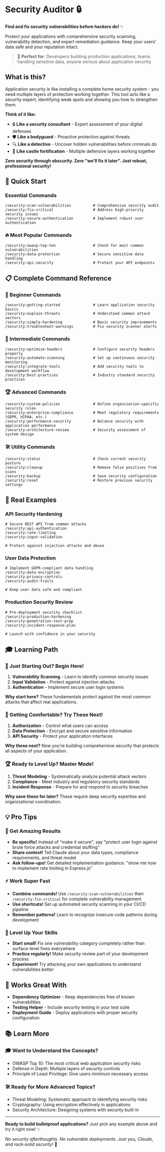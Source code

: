 # Security Auditor 🔒

**Find and fix security vulnerabilities before hackers do!** ✨

Protect your applications with comprehensive security scanning, vulnerability detection, and expert remediation guidance. Keep your users' data safe and your reputation intact.

> 🎯 **Perfect for**: Developers building production applications, teams handling sensitive data, anyone serious about application security

## What is this?

Application security is like installing a complete home security system - you need multiple layers of protection working together. This tool acts like a security expert, identifying weak spots and showing you how to strengthen them.

**Think of it like:**
- 🔒 **Like a security consultant** - Expert assessment of your digital defenses
- 🛡️ **Like a bodyguard** - Proactive protection against threats
- 🔍 **Like a detective** - Uncover hidden vulnerabilities before criminals do
- 🏰 **Like castle fortification** - Multiple defensive layers working together

**Zero security through obscurity. Zero "we'll fix it later". Just robust, professional security!**

## 🚀 Quick Start

### Essential Commands
```
/security:scan-vulnerabilities          # Comprehensive security audit
/security:fix-critical                  # Address high-priority security issues
/security:secure-authentication         # Implement robust user authentication
```

### 🔥 Most Popular Commands
```
/security:owasp-top-ten                 # Check for most common vulnerabilities
/security:data-protection               # Secure sensitive data handling
/security:api-security                  # Protect your API endpoints
```

## 📋 Complete Command Reference

### 🌱 Beginner Commands
```
/security:getting-started               # Learn application security basics
/security:explain-threats               # Understand common attack vectors
/security:simple-hardening              # Basic security improvements
/security:troubleshoot-warnings         # Fix security scanner alerts
```

### 🚀 Intermediate Commands  
```
/security:optimize-headers              # Configure security headers properly
/security:automate-scanning             # Set up continuous security monitoring
/security:integrate-tools               # Add security tools to development workflow
/security:best-practices                # Industry standard security practices
```

### 🏆 Advanced Commands
```
/security:custom-policies               # Define organization-specific security rules
/security:enterprise-compliance         # Meet regulatory requirements (GDPR, HIPAA, etc.)
/security:performance-security          # Balance security with application performance
/security:architecture-review           # Security assessment of system design
```

### 🛠️ Utility Commands
```
/security:status                        # Check current security posture
/security:cleanup                       # Remove false positives from scans
/security:backup                        # Save security configuration
/security:reset                         # Restore previous security settings
```

## 🎨 Real Examples

### API Security Hardening
```
# Secure REST API from common attacks
/security:api-authentication
/security:rate-limiting
/security:input-validation

# Protect against injection attacks and abuse
```

### User Data Protection
```
# Implement GDPR-compliant data handling
/security:data-encryption
/security:privacy-controls
/security:audit-trails

# Keep user data safe and compliant
```

### Production Security Review
```
# Pre-deployment security checklist
/security:production-hardening
/security:penetration-test-prep
/security:incident-response-plan

# Launch with confidence in your security
```

## 🎓 Learning Path

### 🌱 Just Starting Out? Begin Here!
1. **Vulnerability Scanning** - Learn to identify common security issues
2. **Input Validation** - Protect against injection attacks
3. **Authentication** - Implement secure user login systems

**Why start here?** These fundamentals protect against the most common attacks that affect real applications.

### 🚀 Getting Comfortable? Try These Next!
1. **Authorization** - Control what users can access
2. **Data Protection** - Encrypt and secure sensitive information
3. **API Security** - Protect your application interfaces

**Why these next?** Now you're building comprehensive security that protects all aspects of your application.

### 🏆 Ready to Level Up? Master Mode!
1. **Threat Modeling** - Systematically analyze potential attack vectors
2. **Compliance** - Meet industry and regulatory security standards
3. **Incident Response** - Prepare for and respond to security breaches

**Why save these for later?** These require deep security expertise and organizational coordination.

## 💡 Pro Tips

### 🎯 Get Amazing Results
- **Be specific!** Instead of "make it secure", say "protect user login against brute force attacks and credential stuffing"
- **Share context!** Tell Claude about your data types, compliance requirements, and threat model
- **Ask follow-ups!** Get detailed implementation guidance: "show me how to implement rate limiting in Express.js"

### ⚡ Work Super Fast
- **Combine commands!** Use `/security:scan-vulnerabilities` then `/security:fix-critical` for complete vulnerability management
- **Use shortcuts!** Set up automated security scanning in your CI/CD pipeline
- **Remember patterns!** Learn to recognize insecure code patterns during development

### 🚀 Level Up Your Skills
- **Start small!** Fix one vulnerability category completely rather than surface-level fixes everywhere
- **Practice regularly!** Make security review part of your development process
- **Experiment!** Try attacking your own applications to understand vulnerabilities better

## 🔗 Works Great With

- **Dependency Optimizer** - Keep dependencies free of known vulnerabilities
- **Testing Helper** - Include security testing in your test suite
- **Deployment Guide** - Deploy applications with proper security configuration

## 📚 Learn More

### 🎓 Want to Understand the Concepts?
- OWASP Top 10: The most critical web application security risks
- Defense in Depth: Multiple layers of security controls
- Principle of Least Privilege: Give users minimum necessary access

### 🛠️ Ready for More Advanced Topics?
- Threat Modeling: Systematic approach to identifying security risks
- Cryptography: Using encryption effectively in applications
- Security Architecture: Designing systems with security built-in

---

**Ready to build bulletproof applications?** Just pick any example above and try it right now! ✨

*No security afterthoughts. No vulnerable deployments. Just you, Claude, and rock-solid security!* 🚀